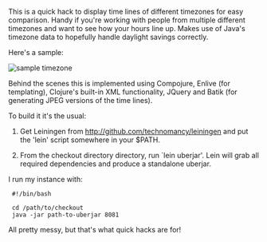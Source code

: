 
This is a quick hack to display time lines of different timezones for
easy comparison.  Handy if you're working with people from multiple
different timezones and want to see how your hours line up.  Makes use
of Java's timezone data to hopefully handle daylight savings
correctly.

Here's a sample:

  ![sample timezone](http://dishevelled.net/timezone/?zones=Australia/Canberra,America/New_York&jpeg=true)

Behind the scenes this is implemented using Compojure, Enlive (for
templating), Clojure's built-in XML functionality, JQuery and Batik
(for generating JPEG versions of the time lines).

To build it it's the usual:

  1.  Get Leiningen from http://github.com/technomancy/leiningen and put
      the 'lein' script somewhere in your $PATH.

  2.  From the checkout directory directory, run `lein uberjar'.  Lein
      will grab all required dependencies and produce a standalone
      uberjar.

I run my instance with:

     #!/bin/bash

     cd /path/to/checkout
     java -jar path-to-uberjar 8081

All pretty messy, but that's what quick hacks are for!
